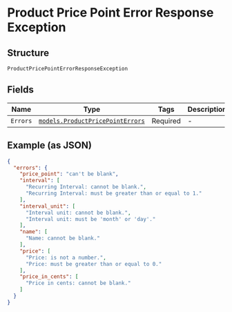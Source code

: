 
# Product Price Point Error Response Exception

## Structure

`ProductPricePointErrorResponseException`

## Fields

| Name | Type | Tags | Description |
|  --- | --- | --- | --- |
| `Errors` | [`models.ProductPricePointErrors`](../../doc/models/product-price-point-errors.md) | Required | - |

## Example (as JSON)

```json
{
  "errors": {
    "price_point": "can't be blank",
    "interval": [
      "Recurring Interval: cannot be blank.",
      "Recurring Interval: must be greater than or equal to 1."
    ],
    "interval_unit": [
      "Interval unit: cannot be blank.",
      "Interval unit: must be 'month' or 'day'."
    ],
    "name": [
      "Name: cannot be blank."
    ],
    "price": [
      "Price: is not a number.",
      "Price: must be greater than or equal to 0."
    ],
    "price_in_cents": [
      "Price in cents: cannot be blank."
    ]
  }
}
```

